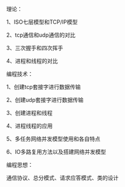 理论：

1、ISO七层模型和TCP/IP模型

2、tcp通信和udp通信的对比

3、三次握手和四次挥手

4、进程和线程的对比

编程技术：

1、创建tcp套接字进行数据传输

2、创建udp套接字进行数据传输

3、创建进程和线程

4、进程线程的应用

5、多任务网络并发模型使用和各自特点

6、IO多路复用方法以及搭建网络并发模型

编程思想：

通信协议、总分模式、请求应答模式、类的设计

